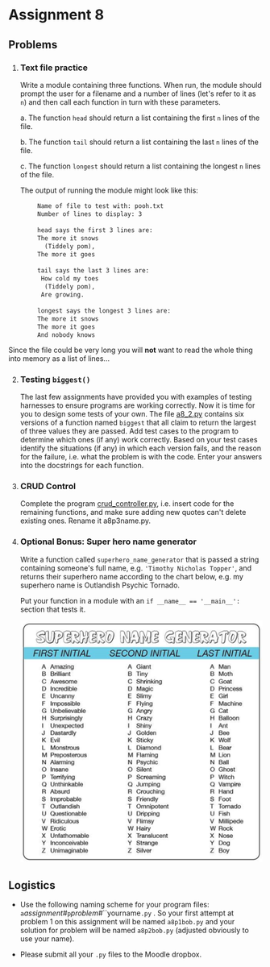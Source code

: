 # Assignment 8

## Problems

1.  ### Text file practice

    Write a module containing three functions. When run, the module
    should prompt the user for a filename and a number of lines (let's
    refer to it as `n`) and then call each function in turn with these
    parameters.

    a.  The function `head` should return a list containing the first
        `n` lines of the file.

    b.  The function `tail` should return a list containing the last `n`
        lines of the file.

    c.  The function `longest` should return a list containing the
        longest `n` lines of the file.

    The output of running the module might look like this:

```plaintext
        Name of file to test with: pooh.txt
        Number of lines to display: 3

        head says the first 3 lines are:
        The more it snows
          (Tiddely pom),
        The more it goes

        tail says the last 3 lines are:
         How cold my toes
          (Tiddely pom),
         Are growing.

        longest says the longest 3 lines are:
        The more it snows
        The more it goes
        And nobody knows
```

Since the file could be very long you will **not** want to read the
whole thing into memory as a list of lines\...

2.  ### Testing `biggest()`

    The last few assignments have provided you with examples of testing
    harnesses to ensure programs are working correctly. Now it is time
    for you to design some tests of your own. The file
    [a8_2.py](90_a8_2.py) contains six versions of a function named
    `biggest` that all claim to return the largest of three values they
    are passed. Add test cases to the program to determine which ones
    (if any) work correctly. Based on your test cases identify the
    situations (if any) in which each version fails, and the reason for
    the failure, i.e. what the problem is with the code. Enter your
    answers into the docstrings for each function.

3.  ### CRUD Control

    Complete the program [crud_controller.py](90_crud_controller.py), i.e.
    insert code for the remaining functions, and make sure adding new
    quotes can't delete existing ones. Rename it a8p3name.py.

4.  ### Optional Bonus: Super hero name generator

    Write a function called `superhero_name_generator` that is passed a
    string containing someone's full name, e.g.
    `'Timothy Nicholas Topper'`, and returns their superhero name
    according to the chart below, e.g. my superhero name is Outlandish
    Psychic Tornado.

    Put your function in a module with an `if __name__ == '__main__':`
    section that tests it.

    ![](90_superhero_name_generator.png)

## Logistics

-   Use the following naming scheme for your program files:
    `a`*assignment#*`p`*problem#*``yourname`.py` . So your first
    attempt at problem 1 on this assignment will be named `a8p1bob.py`
    and your solution for problem will be named `a8p2bob.py` (adjusted obviously to use your name).

-   Please submit all your `.py` files to the Moodle dropbox.
